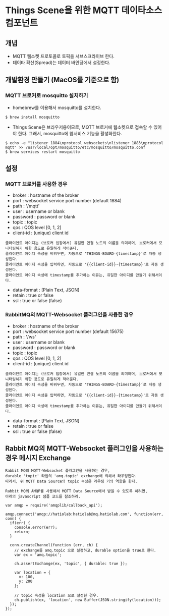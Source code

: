 # Things Scene을 위한 MQTT 데이타소스 컴포넌트
## 개념
* MQTT 웹소켓 프로토콜로 토픽을 서브스크라이브 한다.
* 데이타 확산(Spread)는 데이터 바인딩에서 설정한다.
## 개발환경 만들기 (MacOS를 기준으로 함)
### MQTT 브로커로 mosquitto 설치하기
* homebrew를 이용해서 mosquitto를 설치한다.
```
$ brew install mosquitto
```
* Things Scene은 브라우저용이므로, MQTT 브로커에 웹소켓으로 접속할 수 있어야 한다. 그래서, mosquitto에 웹서비스 기능을 활성화한다.
```
$ echo -e "listener 1884\nprotocol websockets\nlistener 1883\nprotocol mqtt" >> /usr/local/opt/mosquitto/etc/mosquitto/mosquitto.conf
$ brew services restart mosquitto
```
## 설정
### MQTT 브로커를 사용한 경우
* broker : hostname of the broker
* port : websocket service port number (default 1884)
* path : '/mqtt'
* user : username or blank
* password : password or blank
* topic : topic
* qos : QOS level [0, 1, 2]
* client-id : (unique) client id
```
클라이언트 아이디는 (브로커 입장에서) 유일한 연결 노드의 이름을 의미하며, 브로커에서 모니터링하기 위한 용도로 유일하게 적어준다.
클라이언트 아이디 속성을 비워두면, 자동으로 'THINGS-BOARD-{timestamp}‘로 자동 생성된다.
클라이언트 아이디 속성을 입력하면, 자동으로 '{{client-id}}-{timestamp}'로 자동 생성된다.
클라이언트 아이디 속성에 timestamp를 추가하는 이유는, 유일한 아이디를 만들기 위해서이다.
```
* data-format : [Plain Text, JSON]
* retain : true or false
* ssl : true or false (false)
### RabbitMQ의 MQTT-Websocket 플러그인을 사용한 경우
* broker : hostname of the broker
* port : websocket service port number (default 15675)
* path : '/ws'
* user : username or blank
* password : password or blank
* topic : topic
* qos : QOS level [0, 1, 2]
* client-id : (unique) client id
```
클라이언트 아이디는 (브로커 입장에서) 유일한 연결 노드의 이름을 의미하며, 브로커에서 모니터링하기 위한 용도로 유일하게 적어준다.
클라이언트 아이디 속성을 비워두면, 자동으로 'THINGS-BOARD-{timestamp}‘로 자동 생성된다.
클라이언트 아이디 속성을 입력하면, 자동으로 '{{client-id}}-{timestamp}'로 자동 생성된다.
클라이언트 아이디 속성에 timestamp를 추가하는 이유는, 유일한 아이디를 만들기 위해서이다.
```
* data-format : [Plain Text, JSON]
* retain : true or false
* ssl : true or false (false)
## Rabbit MQ의 MQTT-Websocket 플러그인을 사용하는 경우 메시지 Exchange
```
Rabbit MQ의 MQTT-Websocket 플러그인을 사용하는 경우,
durable 'topic' 타입의 'amq.topic' exchange에 의해서 라우팅된다.
따라서, 위 MQTT Data Source의 topic 속성은 라우팅 키의 역할을 한다.

Rabbit MQ의 AMQP를 사용해서 MQTT Data Source에서 받을 수 있도록 하려면,
아래의 javascript 샘플 코드를 참조하라.
```
```
var amqp = require('amqplib/callback_api');

amqp.connect('amqp://hatiolab:hatiolab@mq.hatiolab.com', function(err, conn) {
  if(err) {
    console.error(err);
    return;
  }

  conn.createChannel(function (err, ch) {
    // exchange를 amq.topic 으로 설정하고, durable option을 true로 한다.
    var ex = 'amq.topic';

    ch.assertExchange(ex, 'topic', { durable: true });

    var location = {
      x: 100,
      y: 200
    };

    // topic 속성을 location 으로 설정한 경우.
    ch.publish(ex, 'location', new Buffer(JSON.stringify(location)));
  });
});
```
